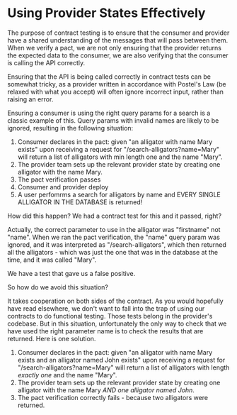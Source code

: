 # Using Provider States Effectively

The purpose of contract testing is to ensure that the consumer and provider have a shared understanding of the messages that will pass between them. When we verify a pact, we are not only ensuring that the provider returns the expected data to the consumer, we are also verifying that the consumer is calling the API correctly.

Ensuring that the API is being called correctly in contract tests can be somewhat tricky, as a provider written in accordance with Postel's Law (be relaxed with what you accept) will often ignore incorrect input, rather than raising an error.

Ensuring a consumer is using the right query params for a search is a classic example of this. Query params with invalid names are likely to be ignored, resulting in the following situation:

1. Consumer declares in the pact: given "an alligator with name Mary exists" upon receiving a request for "/search-alligators?name=Mary" will return a list of alligators with min length one and the name "Mary".
1. The provider team sets up the relevant provider state by creating one alligator with the name Mary.
1. The pact verification passes
1. Consumer and provider deploy
1. A user perfomrms a search for alligators by name and EVERY SINGLE ALLIGATOR IN THE DATABASE is returned!

How did this happen? We had a contract test for this and it passed, right?

Actually, the correct parameter to use in the alligator was "firstname" not "name". When we ran the pact verification, the "name" query param was ignored, and it was interpreted as "/search-alligators", which then returned all the alligators - which was just the one that was in the database at the time, and it was called "Mary".

We have a test that gave us a false positive.

So how do we avoid this situation? 

It takes cooperation on both sides of the contract. As you would hopefully have read elsewhere, we don't want to fall into the trap of using our contracts to do functional testing. Those tests belong in the provider's codebase. But in this situation, unfortunately the only way to check that we have used the right parameter name is to check the results that are returned. Here is one solution.

1. Consumer declares in the pact: given "an alligator with name Mary exists and an alligator named John exists" upon receiving a request for "/search-alligators?name=Mary" will return a list of alligators with length _exactly one_ and the name "Mary".
1. The provider team sets up the relevant provider state by creating one alligator with the name Mary _AND one alligator named John_.
1. The pact verification correctly fails - because two alligators were returned.

